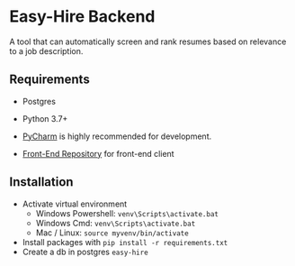 # Easy-Hire Backend
A tool that can automatically screen and rank resumes based on relevance to a job description.

## Requirements
- Postgres
- Python 3.7+
- [PyCharm](https://www.jetbrains.com/pycharm/download) is highly recommended for development. 

- [Front-End Repository](https://github.com/fa-901/easy-hire-frontend) for front-end client

## Installation
- Activate virtual environment
  - Windows Powershell: `venv\Scripts\activate.bat`
  - Windows Cmd: `venv\Scripts\activate.bat`
  - Mac / Linux: `source myvenv/bin/activate`
- Install packages with `pip install -r requirements.txt`
- Create a db in postgres `easy-hire`
